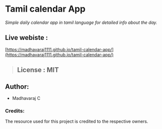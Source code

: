 # Tamil calendar App

_Simple daily calendar app in tamil language for detailed info about the day._

## Live webiste :

[https://madhavaraj1111.github.io/tamil-calendar-app/](https://madhavaraj1111.github.io/tamil-calendar-app/)

> ## License : MIT

## Author:

- Madhavaraj C

### Credits:

The resource used for this project is credited to the respective owners.

